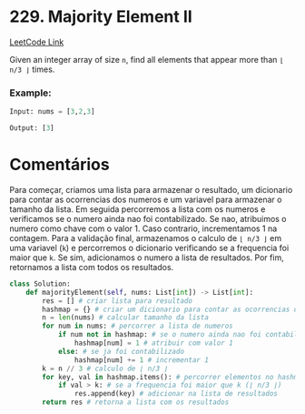 # 229. Majority Element II
[LeetCode Link](https://leetcode.com/problems/majority-element-ii/)

Given an integer array of size `n`, find all elements that appear more than `⌊ n/3 ⌋` times.

### Example:

```python
Input: nums = [3,2,3]

Output: [3]
```

# Comentários

Para começar, criamos uma lista para armazenar o resultado, um dicionario para contar as ocorrencias dos numeros e um variavel para armazenar o tamanho da lista. Em seguida percorremos a lista com os numeros e verificamos se o numero ainda nao foi contabilizado. Se nao, atribuimos o numero como chave com o valor 1. Caso contrario, incrementamos 1 na contagem. Para a validação final, armazenamos o calculo de `⌊ n/3 ⌋` em uma variavel (`k`) e percorremos o dicionario verificando se a frequencia foi maior que `k`. Se sim, adicionamos o numero a lista de resultados. Por fim, retornamos a lista com todos os resultados.

```python
class Solution:
    def majorityElement(self, nums: List[int]) -> List[int]:
        res = [] # criar lista para resultado
        hashmap = {} # criar um dicionario para contar as ocorrencias dos numeros
        n = len(nums) # calcular tamanho da lista
        for num in nums: # percorrer a lista de numeros
            if num not in hashmap: # se o numero ainda nao foi contabilizado
                hashmap[num] = 1 # atribuir com valor 1
            else: # se ja foi contabilizado
                hashmap[num] += 1 # incrementar 1
        k = n // 3 # calculo de ⌊ n/3 ⌋
        for key, val in hashmap.items(): # percorrer elementos no hashmap (numero, frequencia)
            if val > k: # se a frequencia foi maior que k (⌊ n/3 ⌋)
                res.append(key) # adicionar na lista de resultados
        return res # retorna a lista com os resultados
```